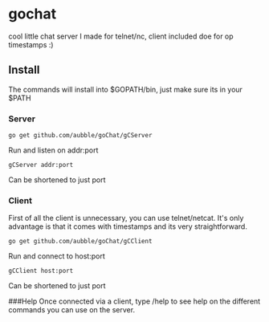 # gochat
cool little chat server I made for telnet/nc, client included doe for op timestamps :)

## Install

The commands will install into $GOPATH/bin, just make sure its in your $PATH

### Server

	go get github.com/aubble/goChat/gCServer

Run and listen on addr:port

	gCServer addr:port

Can be shortened to just port

### Client
First of all the client is unnecessary, you can use telnet/netcat. It's only advantage is that it comes with timestamps and its very straightforward.

	go get github.com/aubble/goChat/gCClient

Run and connect to host:port

	gCClient host:port

Can be shortened to just port

###Help
Once connected via a client, type /help to see help on the different commands you can use on the server.
